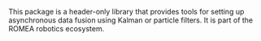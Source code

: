 This package is a header-only library that provides tools for setting up asynchronous data fusion using Kalman or particle filters. It is part of the ROMEA robotics ecosystem.
